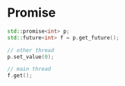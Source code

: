 # Promise

```cpp
std::promise<int> p;
std::future<int> f = p.get_future();

// other thread
p.set_value(0);

// main thread
f.get();
```
